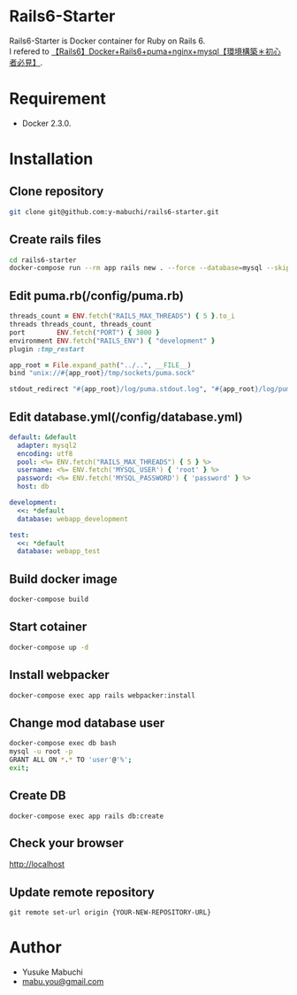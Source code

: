 # Rails6-Starter

Rails6-Starter is Docker container for Ruby on Rails 6.  
I refered to [【Rails6】Docker+Rails6+puma+nginx+mysql【環境構築＊初心者必見】](https://qiita.com/kohki4115/items/c37ff8550b01bbc75df2).

# Requirement

* Docker 2.3.0.

# Installation

## Clone repository
```bash
git clone git@github.com:y-mabuchi/rails6-starter.git
```

## Create rails files
``` bash
cd rails6-starter
docker-compose run --rm app rails new . --force --database=mysql --skip-bundle
```

## Edit puma.rb(/config/puma.rb)
```puma.rb
threads_count = ENV.fetch("RAILS_MAX_THREADS") { 5 }.to_i
threads threads_count, threads_count
port        ENV.fetch("PORT") { 3000 }
environment ENV.fetch("RAILS_ENV") { "development" }
plugin :tmp_restart

app_root = File.expand_path("../..", __FILE__)
bind "unix://#{app_root}/tmp/sockets/puma.sock"

stdout_redirect "#{app_root}/log/puma.stdout.log", "#{app_root}/log/puma.stderr.log", true
```

## Edit database.yml(/config/database.yml)
```database.yml
default: &default
  adapter: mysql2
  encoding: utf8
  pool: <%= ENV.fetch("RAILS_MAX_THREADS") { 5 } %>
  username: <%= ENV.fetch('MYSQL_USER') { 'root' } %>
  password: <%= ENV.fetch('MYSQL_PASSWORD') { 'password' } %>
  host: db

development:
  <<: *default
  database: webapp_development

test:
  <<: *default
  database: webapp_test
```

## Build docker image
```bash
docker-compose build
```

## Start cotainer
```bash
docker-compose up -d
```

## Install webpacker
```bash
docker-compose exec app rails webpacker:install
```

## Change mod database user
```bash
docker-compose exec db bash
mysql -u root -p
GRANT ALL ON *.* TO 'user'@'%';
exit;
```

## Create DB
```
docker-compose exec app rails db:create
```

## Check your browser
[http://localhost](http://localhost)

## Update remote repository
```
git remote set-url origin {YOUR-NEW-REPOSITORY-URL}
```

# Author

* Yusuke Mabuchi
* mabu.you@gmail.com
